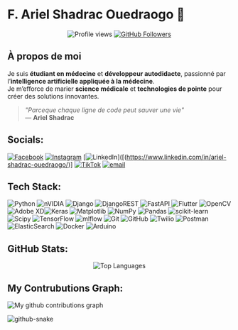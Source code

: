 # F. Ariel Shadrac Ouedraogo 👋

<div align="center">
  <img src="https://komarev.com/ghpvc/?username=ArielShadrac&color=brightgreen" alt="Profile views" />
  <a href="https://github.com/ArielShadrac?tab=followers">
    <img src="https://img.shields.io/github/followers/ArielShadrac?label=Followers&style=social" alt="GitHub Followers" />
  </a>
</div>



##  À propos de moi

Je suis **étudiant en médecine** et **développeur autodidacte**, passionné par l’**intelligence artificielle appliquée à la médecine**.  
Je m’efforce de marier **science médicale** et **technologies de pointe** pour créer des solutions innovantes.

> _"Parceque chaque ligne de code peut sauver une vie"_  
> — **Ariel Shadrac**



##  Socials:
[![Facebook](https://img.shields.io/badge/Facebook-%231877F2.svg?logo=Facebook&logoColor=white)](https://facebook.com/http://facebook.com) [![Instagram](https://img.shields.io/badge/Instagram-%23E4405F.svg?logo=Instagram&logoColor=white)](https://instagram.com/iamshadrac_) [![LinkedIn](https://img.shields.io/badge/LinkedIn-%230077B5.svg?logo=linkedin&logoColor=white)]([(https://www.linkedin.com/in/ariel-shadrac-ouedraogo/)] [![TikTok](https://img.shields.io/badge/TikTok-%23000000.svg?logo=TikTok&logoColor=white)](https://tiktok.com/@iamshadrac) [![email](https://img.shields.io/badge/Email-D14836?logo=gmail&logoColor=white)](mailto:arielshadrac@gmail.com) 



## Tech Stack:
![Python](https://img.shields.io/badge/python-3670A0?style=for-the-badge&logo=python&logoColor=ffdd54) ![nVIDIA](https://img.shields.io/badge/cuda-000000.svg?style=for-the-badge&logo=nVIDIA&logoColor=green) ![Django](https://img.shields.io/badge/django-%23092E20.svg?style=for-the-badge&logo=django&logoColor=white) ![DjangoREST](https://img.shields.io/badge/DJANGO-REST-ff1709?style=for-the-badge&logo=django&logoColor=white&color=ff1709&labelColor=gray)  ![FastAPI](https://img.shields.io/badge/FastAPI-005571?style=for-the-badge&logo=fastapi) ![Flutter](https://img.shields.io/badge/Flutter-%2302569B.svg?style=for-the-badge&logo=Flutter&logoColor=white) ![OpenCV](https://img.shields.io/badge/opencv-%23white.svg?style=for-the-badge&logo=opencv&logoColor=white)  ![Adobe XD](https://img.shields.io/badge/Adobe%20XD-470137?style=for-the-badge&logo=Adobe%20XD&logoColor=#FF61F6)![Keras](https://img.shields.io/badge/Keras-%23D00000.svg?style=for-the-badge&logo=Keras&logoColor=white) ![Matplotlib](https://img.shields.io/badge/Matplotlib-%23ffffff.svg?style=for-the-badge&logo=Matplotlib&logoColor=black) ![NumPy](https://img.shields.io/badge/numpy-%23013243.svg?style=for-the-badge&logo=numpy&logoColor=white) ![Pandas](https://img.shields.io/badge/pandas-%23150458.svg?style=for-the-badge&logo=pandas&logoColor=white) ![scikit-learn](https://img.shields.io/badge/scikit--learn-%23F7931E.svg?style=for-the-badge&logo=scikit-learn&logoColor=white) ![Scipy](https://img.shields.io/badge/SciPy-%230C55A5.svg?style=for-the-badge&logo=scipy&logoColor=%white) ![TensorFlow](https://img.shields.io/badge/TensorFlow-%23FF6F00.svg?style=for-the-badge&logo=TensorFlow&logoColor=white) ![mlflow](https://img.shields.io/badge/mlflow-%23d9ead3.svg?style=for-the-badge&logo=numpy&logoColor=blue) ![Git](https://img.shields.io/badge/git-%23F05033.svg?style=for-the-badge&logo=git&logoColor=white) ![GitHub](https://img.shields.io/badge/github-%23121011.svg?style=for-the-badge&logo=github&logoColor=white) ![Twilio](https://img.shields.io/badge/Twilio-F22F46?style=for-the-badge&logo=Twilio&logoColor=white) ![Postman](https://img.shields.io/badge/Postman-FF6C37?style=for-the-badge&logo=postman&logoColor=white) ![ElasticSearch](https://img.shields.io/badge/-ElasticSearch-005571?style=for-the-badge&logo=elasticsearch) ![Docker](https://img.shields.io/badge/docker-%230db7ed.svg?style=for-the-badge&logo=docker&logoColor=white) ![Arduino](https://img.shields.io/badge/-Arduino-00979D?style=for-the-badge&logo=Arduino&logoColor=white) 
## GitHub Stats:



<div align="center" >
  <img src="https://github-readme-stats.vercel.app/api/top-langs/?username=ArielShadrac&layout=compact&theme=default" alt="Top Languages"  />
</div>



## My Contrubutions Graph:

![My github contributions graph](https://github-readme-activity-graph.vercel.app/graph?username=ArielShadrac&bg_color=ffffff&color=3a506b&line=5bc0be&point=1c2541&area=true&area_color=cae9ff&hide_border=true)



<picture>
  <source media="(prefers-color-scheme: dark)" srcset="https://raw.githubusercontent.com/tobiasmeyhoefer/tobiasmeyhoefer/output/github-snake-dark.svg" />
  <source media="(prefers-color-scheme: light)" srcset="https://raw.githubusercontent.com/tobiasmeyhoefer/tobiasmeyhoefer/output/github-snake.svg" />
  <img alt="github-snake" src="https://raw.githubusercontent.com/tobiasmeyhoefer/tobiasmeyhoefer/output/github-snake.svg" />
</picture>
